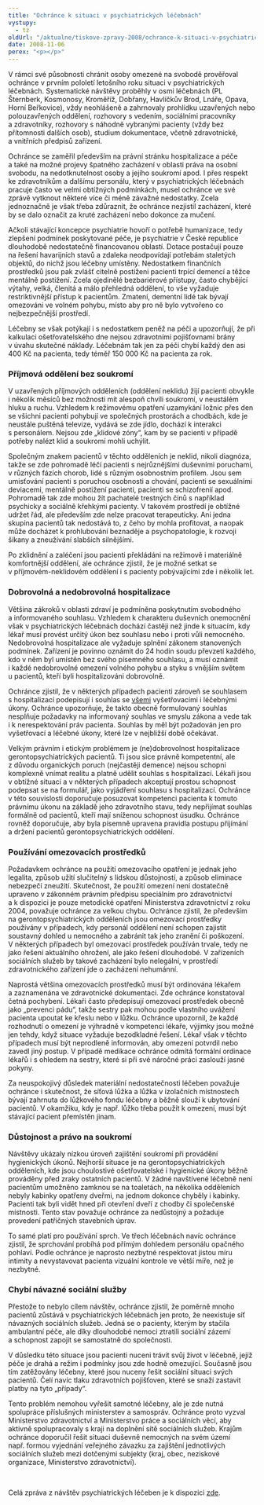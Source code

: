 ```yaml
---
title: "Ochránce k situaci v psychiatrických léčebnách"
vystupy:
  - tz
oldUrl: "/aktualne/tiskove-zpravy-2008/ochrance-k-situaci-v-psychiatrickych-lecebnach"
date: 2008-11-06
perex: "<p></p>"
---
```


<!-- imported from the old website -->

<p class="Nadpis1 perex">V rámci své působnosti chránit osoby omezené na svobodě prověřoval ochránce v prvním pololetí letošního roku situaci v psychiatrických léčebnách. Systematické návštěvy proběhly v osmi léčebnách (PL Šternberk, Kosmonosy, Kroměříž, Dobřany, Havlíčkův Brod, Lnáře, Opava, Horní Beřkovice), vždy neohlášeně a zahrnovaly prohlídku uzavřených nebo polouzavřených oddělení, rozhovory s vedením, sociálními pracovníky a zdravotníky, rozhovory s náhodně vybranými pacienty (vždy bez přítomnosti dalších osob), studium dokumentace, včetně zdravotnické, a vnitřních předpisů zařízení. </p><p class="Nadpis1">Ochránce se zaměřil především na právní stránku hospitalizace a péče a také na možné projevy špatného zacházení v oblasti práva na osobní svobodu, na nedotknutelnost osoby a jejího soukromí apod. I přes respekt ke zdravotníkům a dalšímu personálu, který v psychiatrických léčebnách pracuje často ve velmi obtížných podmínkách, musel ochránce ve své zprávě vytknout některé více či méně závažné nedostatky. Zcela jednoznačně je však třeba zdůraznit, že ochránce nezjistil zacházení, které by se dalo označit za kruté zacházení nebo dokonce za mučení.</p><p class="Normln-web">Ačkoli stávající koncepce psychiatrie hovoří o potřebě humanizace, tedy zlepšení podmínek poskytované péče, je psychiatrie v České republice dlouhodobě nedostatečně financovanou oblastí. Dotace postačují pouze na řešení havarijních stavů a zdaleka neodpovídají potřebám staletých objektů, do nichž jsou léčebny umístěny. Nedostatkem finančních prostředků jsou pak zvlášť citelně postiženi pacienti trpící demencí a těžce mentálně postižení. Zcela ojedinělé bezbariérové přístupy, často chybějící výtahy, velká, členitá a málo přehledná oddělení, to vše vyžaduje restriktivnější přístup k pacientům. Zmatení, dementní lidé tak bývají omezováni ve volném pohybu, místo aby pro ně bylo vytvořeno co nejbezpečnější prostředí.</p><p class="Normln-web">Léčebny se však potýkají i s nedostatkem peněž na péči a upozorňují, že při kalkulaci ošetřovatelského dne nejsou zdravotními pojišťovnami brány v úvahu skutečné náklady. Léčebnám tak jen za péči chybí každý den asi 400 Kč na pacienta, tedy téměř 150 000 Kč na pacienta za rok.</p><h3 class="Nadpis2">Příjmová oddělení bez soukromí</h3><p class="Normln-web">V uzavřených příjmových odděleních (oddělení neklidu) žijí pacienti obvykle i několik měsíců bez možnosti mít alespoň chvíli soukromí, v neustálém hluku a ruchu. Vzhledem k režimovému opatření uzamykání ložnic přes den se všichni pacienti pohybují ve společných prostorách a chodbách, kde je neustále puštěná televize, vydává se zde jídlo, dochází k interakci s personálem. Nejsou zde „klidové zóny“, kam by se pacienti v případě potřeby nalézt klid a soukromí mohli uchýlit.</p><p class="Normln-web">Společným znakem pacientů v těchto odděleních je neklid, nikoli diagnóza, takže se zde pohromadě léčí pacienti s nejrůznějšími duševními poruchami, v různých fázích chorob, lidé s různým osobnostním profilem. Jsou sem umisťování pacienti s poruchou osobnosti a chování, pacienti se sexuálními deviacemi, mentálně postižení pacienti, pacienti se schizofrenií apod. Pohromadě tak zde mohou žít pachatelé trestných činů s například psychicky a sociálně křehkými pacienty. V takovém prostředí je obtížné udržet řád, ale především zde nelze pracovat terapeuticky. Ani jedna skupina pacientů tak nedostává to, z čeho by mohla profitovat, a naopak může docházet k prohlubování beznaděje a psychopatologie, k rozvoji šikany a zneužívání slabších silnějšími.</p><p class="Normln-web">Po zklidnění a zaléčení jsou pacienti překládáni na režimově i materiálně komfortnější oddělení, ale ochránce zjistil, že je možné setkat se v příjmovém-neklidovém oddělení i s pacienty pobývajícími zde i několik let.</p><h3 class="Nadpis2">Dobrovolná a nedobrovolná hospitalizace</h3><p class="Normln-web">Většina zákroků v oblasti zdraví je podmíněna poskytnutím svobodného a informovaného souhlasu. Vzhledem k charakteru duševních onemocnění však v psychiatrických léčebnách dochází častěji než jinde k situacím, kdy lékař musí provést určitý úkon bez souhlasu nebo i proti vůli nemocného. Nedobrovolná hospitalizace ale vyžaduje splnění zákonem stanovených podmínek. Zařízení je povinno oznámit do 24 hodin soudu převzetí každého, kdo v něm byl umístěn bez svého písemného souhlasu, a musí oznámit i každé nedobrovolné omezení volného pohybu a styku s vnějším světem u pacientů, kteří byli hospitalizováni dobrovolně.</p><p class="Normln-web">Ochránce zjistil, že v některých případech pacienti zároveň se souhlasem s hospitalizací podepisují i souhlas se <span style="TEXT-DECORATION: underline">všemi</span> vyšetřovacími i léčebnými úkony. Ochránce upozorňuje, že takto obecně formulovaný souhlas nesplňuje požadavky na informovaný souhlas ve smyslu zákona a vede tak i k nerespektování práv pacienta. Souhlas by měl být požadován jen pro vyšetřovací a léčebné úkony, které lze v nejbližší době očekávat.</p><p class="Normln-web">Velkým právním i etickým problémem je (ne)dobrovolnost hospitalizace gerontopsychiatrických pacientů. Ti jsou sice právně kompetentní, ale z důvodu organických poruch (nejčastěji demence) nejsou schopni komplexně vnímat realitu a platně udělit souhlas s hospitalizací. Lékaři jsou v obtížné situaci a v některých případech akceptují prostou schopnost podepsat se na formulář, jako vyjádření souhlasu s hospitalizací. Ochránce v této souvislosti doporučuje posuzovat kompetenci pacienta k tomuto právnímu úkonu na základě jeho zdravotního stavu, tedy nepřijímat souhlas formálně od pacientů, kteří mají sníženou schopnost úsudku. Ochránce rovněž doporučuje, aby byla písemně upravena pravidla postupu přijímání a držení pacientů gerontopsychiatrických oddělení.</p><h3 class="Nadpis2">Používání omezovacích prostředků</h3><p class="Normln-web">Požadavkem ochránce na použití omezovacího opatření je jednak jeho legalita, způsob užití slučitelný s lidskou důstojností, a způsob eliminace nebezpečí zneužití. Skutečnost, že použití omezení není dostatečně upraveno v zákonném právním předpisu speciálním pro zdravotnictví a k dispozici je pouze metodické opatření Ministerstva zdravotnictví z roku 2004, považuje ochránce za velkou chybu. Ochránce zjistil, že především na gerontopsychiatrických odděleních jsou omezovací prostředky používány v případech, kdy personál oddělení není schopen zajistit soustavný dohled u nemocného a zabránit tak jeho zranění či poškození. V některých případech byl omezovací prostředek používán trvale, tedy ne jako řešení aktuálního ohrožení, ale jako řešení dlouhodobé. V zařízeních sociálních služeb by takové zacházení bylo nelegální, v prostředí zdravotnického zařízení jde o zacházení nehumánní.</p><p class="Normln-web">Naprostá většina omezovacích prostředků musí být ordinována lékařem a zaznamenána ve zdravotnické dokumentaci. Zde ochránce konstatoval četná pochybení. Lékaři často předepisují omezovací prostředek obecně jako „prevenci pádu“, takže sestry pak mohou podle vlastního uvážení pacienta upoutat ke křeslu nebo v lůžku. Ochránce upozornil, že každé rozhodnutí o omezení je výhradně v kompetenci lékaře, výjimky jsou možné jen tehdy, když situace vyžaduje bezodkladné řešení. Lékař však v těchto případech musí být neprodleně informován, aby omezení potvrdil nebo zavedl jiný postup. V případě medikace ochránce odmítá formální ordinace lékařů i s ohledem na sestry, které si při své náročné práci zaslouží jasné pokyny.</p><p class="Normln-web">Za neuspokojivý důsledek materiální nedostatečnosti léčeben považuje ochránce i skutečnost, že síťová lůžka a lůžka v izolačních místnostech bývají zahrnuta do lůžkového fondu léčebny a běžně slouží k ubytování pacientů. V okamžiku, kdy je např. lůžko třeba použít k omezení, musí být stávající pacient přemístěn jinam.</p><h3 class="Nadpis2">Důstojnost a právo na soukromí</h3><p class="Normln-web">Návštěvy ukázaly nízkou úroveň zajištění soukromí při provádění hygienických úkonů. Nejhorší situace je na gerontopsychiatrických odděleních, kde jsou choulostivé ošetřovatelské i hygienické úkony běžně prováděny před zraky ostatních pacientů. V žádné navštívené léčebně není pacientům umožněno zamknou se na toaletách, na několika odděleních nebyly kabinky opatřeny dveřmi, na jednom dokonce chyběly i kabinky. Pacienti tak byli vidět hned při otevření dveří z chodby či společenské místnosti. Tento stav považuje ochránce za nedůstojný a požaduje provedení patřičných stavebních úprav.</p><p class="Normln-web">To samé platí pro používání sprch. Ve třech léčebnách navíc ochránce zjistil, že sprchování probíhá pod přímým dohledem personálu opačného pohlaví. Podle ochránce je naprosto nezbytné respektovat jistou míru intimity a nevystavovat pacienta vizuální kontrole ve větší míře, než je nezbytné.</p><h3 class="Nadpis2">Chybí návazné sociální služby</h3><p class="Normln-web">Přestože to nebylo cílem návštěv, ochránce zjistil, že poměrně mnoho pacientů zůstává v psychiatrických léčebnách jen proto, že neexistuje síť návazných sociálních služeb. Jedná se o pacienty, kterým by stačila ambulantní péče, ale díky dlouhodobé nemoci ztratili sociální zázemí a schopnost zapojit se samostatně do společnosti.</p><p class="Normln-web">V důsledku této situace jsou pacienti nuceni trávit svůj život v léčebně, jejíž péče je drahá a režim i podmínky jsou zde hodně omezující. Současně jsou tím zatěžovány léčebny, které jsou nuceny řešit sociální situaci svých pacientů. Čelí navíc tlaku zdravotních pojišťoven, které se snaží zastavit platby na tyto „případy“.</p><p class="Normln-web">Tento problém nemohou vyřešit samotné léčebny, ale je zde nutná spolupráce příslušných ministerstev a samospráv. Ochránce proto vyzval Ministerstvo zdravotnictví a Ministerstvo práce a sociálních věcí, aby aktivně spolupracovaly s kraji na doplnění sítě sociálních služeb. Krajům ochránce doporučil řešit situaci duševně nemocných na svém území např. formou vyjednání veřejného závazku za zajištění jednotlivých sociálních služeb mezi dotčenými subjekty (kraj, obec, neziskové organizace, Ministerstvo zdravotnictví).</p><p class="Normln"> </p><p class="Normln">Celá zpráva z návštěv psychiatrických léčeben je k dispozici <a href="/ochrana-osob-omezenych-na-svobode/zdravotnicka-zarizeni/psychiatricke-lecebny/zprava-z-navstev-psychiatrickych-leceben/">zde</a>.</p>
